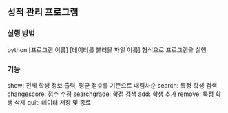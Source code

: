 ## 성적 관리 프로그램
### 실행 방법
python [프로그램 이름] [데이터를 불러올 파일 이름] 형식으로 프로그램을 실행
### 기능
show: 전체 학생 정보 출력, 평균 점수를 기준으로 내림차순
search: 특정 학생 검색
changescore: 점수 수정
searchgrade: 학점 검색
add: 학생 추가
remove: 특정 학생 삭제
quit: 데이터 저장 및 종료